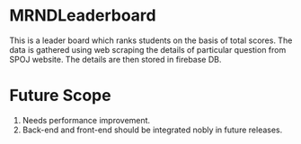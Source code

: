 # MRNDLeaderboard

This is a leader board which ranks students on the basis of total scores. The data is gathered using web scraping the details of particular question from SPOJ website. The details are then stored in firebase DB. 

# Future Scope
1) Needs performance improvement.
2) Back-end and front-end should be integrated nobly in future releases.
